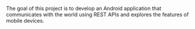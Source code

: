 The goal of this project is to develop an Android application that communicates with the world using REST APIs and explores the features of mobile devices.
